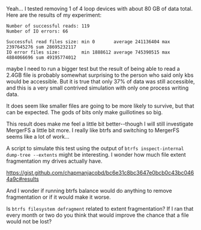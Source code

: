 Yeah... I tested removing 1 of 4 loop devices with about 80 GB of data total. Here are the results of my experiment: 

    Number of successful reads: 119
    Number of IO errors: 66

    Successful read files size: min 0       average 241136404 max 2397645276 sum 28695232117
    IO error files size:        min 1888612 average 745390515 max 4884066696 sum 49195774012

maybe I need to run a bigger test but the result of being able to read a 2.4GB file is probably somewhat surprising to the person who said only kbs would be accessible. But it is true that only 37% of data was still accessible, and this is a very small contrived simulation with only one process writing data.

It does seem like smaller files are going to be more likely to survive, but that can be expected. The gods of bits only make guillotines so big.

This result does make me feel a little bit better--though I will still investigate MergerFS a little bit more. I really like btrfs and switching to MergerFS seems like a lot of work...

A script to simulate this test using the output of `btrfs inspect-internal dump-tree --extents` might be interesting. I wonder how much file extent fragmentation my drives actually have.

https://gist.github.com/chapmanjacobd/bc6e31c8bc3647e0bcb0c43bc0464a9c#results

And I wonder if running btrfs balance would do anything to remove fragmentation or if it would make it worse. 

Is `btrfs filesystem defragment` related to extent fragmentation? If I ran that every month or two do you think that would improve the chance that a file would not be lost?
